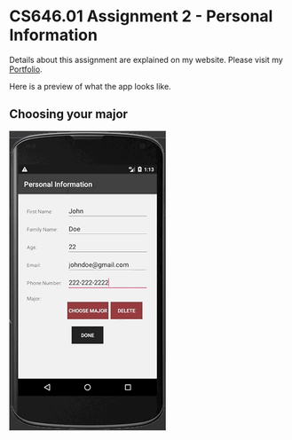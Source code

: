 # CS646.01 Assignment 2 - Personal Information

Details about this assignment are explained on my website. Please visit my [Portfolio](https://thucnguyen95.github.io/Portfolio/mobile_applications/CS646.01/assignment2_details.html).

Here is a preview of what the app looks like.

## Choosing your major
![CS646 Assignment 2 Choosing major](../images_readme/CS646_01_Assignment2_choose_major.gif)
